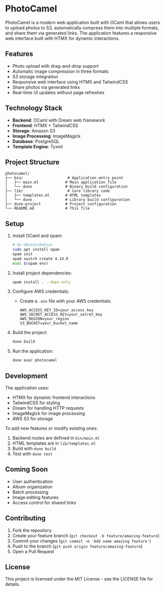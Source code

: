 # PhotoCamel

PhotoCamel is a modern web application built with OCaml that allows users to upload photos to S3, automatically compress them into multiple formats, and share them via generated links. The application features a responsive web interface built with HTMX for dynamic interactions.

## Features

- Photo upload with drag-and-drop support
- Automatic image compression in three formats
- S3 storage integration
- Responsive web interface using HTMX and TailwindCSS
- Share photos via generated links
- Real-time UI updates without page refreshes

## Technology Stack

- **Backend**: OCaml with Dream web framework
- **Frontend**: HTMX + TailwindCSS
- **Storage**: Amazon S3
- **Image Processing**: ImageMagick
- **Database**: PostgreSQL
- **Template Engine**: Tyxml

## Project Structure

```
photocamel/
├── bin/                    # Application entry point
│   ├── main.ml            # Main application file
│   └── dune               # Binary build configuration
├── lib/                    # Core library code
│   ├── templates.ml       # HTML templates
│   └── dune               # Library build configuration
├── dune-project           # Project configuration
└── README.md              # This file
```

## Setup

1. Install OCaml and opam:
   ```bash
   # On Ubuntu/Debian
   sudo apt install opam
   opam init
   opam switch create 4.14.0
   eval $(opam env)
   ```

2. Install project dependencies:
   ```bash
   opam install . --deps-only
   ```

3. Configure AWS credentials:
   - Create a `.env` file with your AWS credentials:
     ```
     AWS_ACCESS_KEY_ID=your_access_key
     AWS_SECRET_ACCESS_KEY=your_secret_key
     AWS_REGION=your_region
     S3_BUCKET=your_bucket_name
     ```

4. Build the project:
   ```bash
   dune build
   ```

5. Run the application:
   ```bash
   dune exec photocamel
   ```

## Development

The application uses:
- HTMX for dynamic frontend interactions
- TailwindCSS for styling
- Dream for handling HTTP requests
- ImageMagick for image processing
- AWS S3 for storage

To add new features or modify existing ones:
1. Backend routes are defined in `bin/main.ml`
2. HTML templates are in `lib/templates.ml`
3. Build with `dune build`
4. Test with `dune test`

## Coming Soon

- User authentication
- Album organization
- Batch processing
- Image editing features
- Access control for shared links

## Contributing

1. Fork the repository
2. Create your feature branch (`git checkout -b feature/amazing-feature`)
3. Commit your changes (`git commit -m 'Add some amazing feature'`)
4. Push to the branch (`git push origin feature/amazing-feature`)
5. Open a Pull Request

## License

This project is licensed under the MIT License - see the LICENSE file for details.